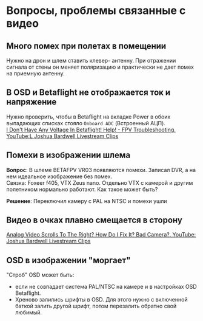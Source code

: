 # Вопросы, проблемы связанные с видео

## Много помех при полетах в помещении
Нужно на дрон и шлем ставить клевер- антенну. При отражении сигнала от стены он меняет поляризацию и практически не дает помех на приемную антенну.

## В OSD и Betaflight не отображается ток и напряжение
Нужно проверить, чтобы в Betaflight на вкладке Power в обоих выпадающих списках стояло `Onboard ADC` (Встроенный АЦП).  
[I Don't Have Any Voltage In Betaflight! Help! - FPV Troubleshooting. YouTube:L Joshua Bardwell Livestream Clips](https://www.youtube.com/watch?v=X0aFJ_YZqi4)

## Помехи в изображении шлема
**Вопрос**: В шлеме BETAFPV VR03 появляются помехи.  Записал DVR, а на нем идеальное изображение без помех.  
Связка: Foxeer f405, VTX Zeus nano. Отдельно VTX с камерой и другим полетником нормально работают. Как такое может быть?

**Решение**: Переключил камеру с PAL на NTSC и помехи ушли

## Видео в очках плавно смещается в сторону
[Analog Video Scrolls To The Right? How Do I Fix It? Bad Camera?. YouTube: Joshua Bardwell Livestream Clips](https://www.youtube.com/watch?v=CbkhxywTZZs)

## OSD в изображении "моргает"
"Строб" OSD может быть:  
- если не совпадает система PAL/NTSC на камере и в настройках OSD Betaflight.  
- Хреново залились шрифты в OSD. Для этого нужно с включенной баткой залить другой шрифт, потом перезалить обратно свой любимый.